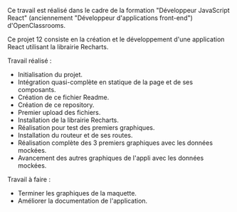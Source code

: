 Ce travail est réalisé dans le cadre de la formation "Développeur JavaScript React" (anciennement "Développeur d'applications front-end") d'OpenClassrooms.

Ce projet 12 consiste en la création et le développement d'une application React utilisant la librairie Recharts.

Travail réalisé :
- Initialisation du projet.
- Intégration quasi-complète en statique de la page et de ses composants.
- Création de ce fichier Readme.
- Création de ce repository.
- Premier upload des fichiers.
- Installation de la librairie Recharts.
- Réalisation pour test des premiers graphiques.
- Installation du routeur et de ses routes.
- Réalisation complète des 3 premiers graphiques avec les données mockées.
- Avancement des autres graphiques de l'appli avec les données mockées.

Travail à faire :
- Terminer les graphiques de la maquette.
- Améliorer la documentation de l'application.